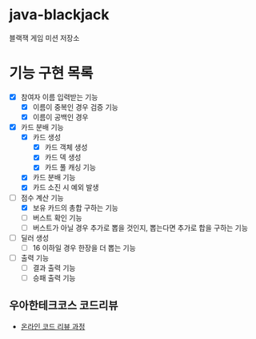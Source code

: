 # java-blackjack
블랙잭 게임 미션 저장소

# 기능 구현 목록
- [x] 참여자 이름 입력받는 기능  
    - [x] 이름이 중복인 경우 검증 기능
    - [x] 이름이 공백인 경우
    
- [x] 카드 분배 기능 
    - [x] 카드 생성 
        - [x] 카드 객체 생성
        - [x] 카드 덱 생성 
        - [x] 카드 풀 캐싱 기능 
    - [x] 카드 분배 기능 
    - [x] 카드 소진 시 예외 발생
    
- [ ] 점수 계산 기능
    - [x] 보유 카드의 총합 구하는 기능 
    - [ ] 버스트 확인 기능
    - [ ] 버스트가 아닐 경우 추가로 뽑을 것인지, 뽑는다면 추가로 합을 구하는 기능 
    
- [ ] 딜러 생성
    - [ ] 16 이하일 경우 한장을 더 뽑는 기능   
    
- [ ] 출력 기능
    - [ ] 결과 출력 기능
    - [ ] 승패 출력 기능 

## 우아한테크코스 코드리뷰
* [온라인 코드 리뷰 과정](https://github.com/woowacourse/woowacourse-docs/blob/master/maincourse/README.md)